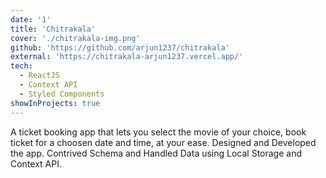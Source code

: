 ```yaml
---
date: '1'
title: 'Chitrakala'
cover: './chitrakala-img.png'
github: 'https://github.com/arjun1237/chitrakala'
external: 'https://chitrakala-arjun1237.vercel.app/'
tech:
  - ReactJS
  - Context API
  - Styled Components
showInProjects: true
---
```


A ticket booking app that lets you select the movie of your choice, book ticket for a choosen date and time, at your ease. Designed and Developed the app. Contrived Schema and Handled Data using Local Storage and Context API.
